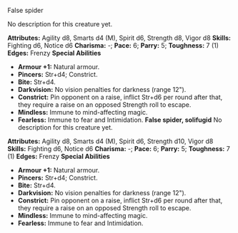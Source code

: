False spider

No description for this creature yet.

**Attributes:** Agility d8, Smarts d4 (M), Spirit d6, Strength d8, Vigor
d8
**Skills:** Fighting d6, Notice d6
**Charisma:** -; **Pace:** 6; **Parry:** 5; **Toughness:** 7 (1)
**Edges:** Frenzy
**Special Abilities**
- **Armour +1:** Natural armour.
- **Pincers:** Str+d4; Constrict.
- **Bite:** Str+d4.
- **Darkvision:** No vision penalties for darkness (range 12").
- **Constrict:** Pin opponent on a raise, inflict Str+d6 per round after
that, they require a raise on an opposed Strength roll to escape.
- **Mindless:** Immune to mind-affecting magic.
- **Fearless:** Immune to fear and Intimidation.
**False spider, solifugid**
No description for this creature yet.

**Attributes:** Agility d8, Smarts d4 (M), Spirit d6, Strength d10,
Vigor d8
**Skills:** Fighting d6, Notice d6
**Charisma:** -; **Pace:** 6; **Parry:** 5; **Toughness:** 7 (1)
**Edges:** Frenzy
**Special Abilities**
- **Armour +1:** Natural armour.
- **Pincers:** Str+d4; Constrict.
- **Bite:** Str+d4.
- **Darkvision:** No vision penalties for darkness (range 12").
- **Constrict:** Pin opponent on a raise, inflict Str+d6 per round after
that, they require a raise on an opposed Strength roll to escape.
- **Mindless:** Immune to mind-affecting magic.
- **Fearless:** Immune to fear and Intimidation.

